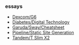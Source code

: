 ### essays

<ul><li><a href="/essays/dexcom/g6.html">Dexcom/G6</a></li><li><a href="/essays/diabetes/digital_technology.html">Diabetes/Digital Technology</a></li><li><a href="/essays/garuda/sway/cheatsheet.html">Garuda/Sway/Cheatsheet</a></li><li><a href="/essays/pipeline/static_site_generation.html">Pipeline/Static Site Generation</a></li><li><a href="/essays/tandem/t_slim_x2.html">Tandem/T Slim X2</a></li></ul>